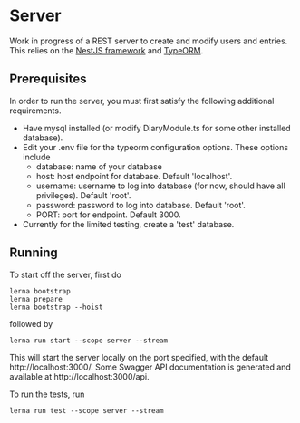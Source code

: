 # Server
Work in progress of a REST server to create and modify users and entries. This relies
on the [NestJS framework](https://github.com/nestjs/nest) and [TypeORM](https://github.com/typeorm/typeorm).

## Prerequisites
In order to run the server, you must first satisfy the following additional requirements.
* Have mysql installed (or modify DiaryModule.ts for some other installed database).
* Edit your .env file for the typeorm configuration options.  These options include
  - database: name of your database
  - host: host endpoint for database.  Default 'localhost'.
  - username: username to log into database (for now, should have all privileges). Default 'root'.
  - password: password to log into database.  Default 'root'.
  - PORT: port for endpoint.  Default 3000.
* Currently for the limited testing, create a 'test' database.

## Running
To start off the server, first do
```
lerna bootstrap
lerna prepare
lerna bootstrap --hoist
```
followed by
```
lerna run start --scope server --stream
```
This will start the server locally on the port specified,
with the default http://localhost:3000/.  Some Swagger API documentation is generated and available
at http://localhost:3000/api.

To run the tests, run 
```
lerna run test --scope server --stream
```

